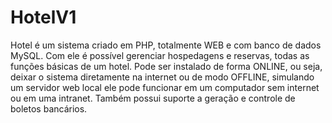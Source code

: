 # HotelV1
Hotel é um sistema criado em PHP, totalmente WEB e com banco de dados MySQL. Com ele é possível gerenciar hospedagens e reservas, todas as funções básicas de um hotel. Pode ser instalado de forma ONLINE, ou seja, deixar o sistema diretamente na internet ou de modo OFFLINE, simulando um servidor web local ele pode funcionar em um computador sem internet ou em uma intranet. Também possui suporte a geração e controle de boletos bancários.
